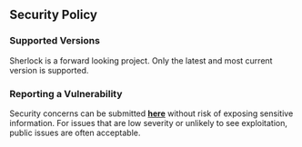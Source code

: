 ## Security Policy

### Supported Versions

Sherlock is a forward looking project. Only the latest and most current version is supported.

### Reporting a Vulnerability

Security concerns can be submitted [__here__][report-url] without risk of exposing sensitive information. For issues that are low severity or unlikely to see exploitation, public issues are often acceptable.

[report-url]: https://github.com/sherlock-project/sherlock/security/advisories/new
